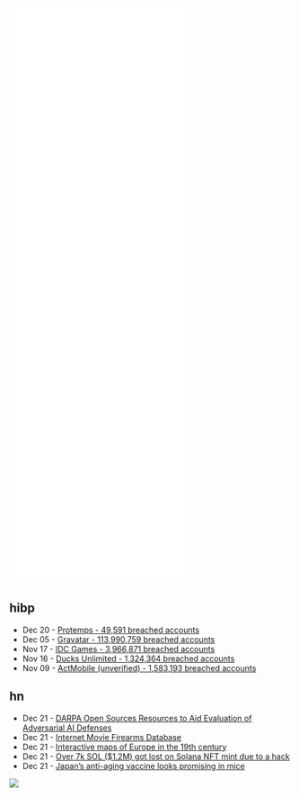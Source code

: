 ![Metrics](https://raw.githubusercontent.com/phixion/phixion/master/metrics.svg)

## hibp

<!--
for https://github.com/phixion/phixion/blob/main/.github/workflows/feeds.yml
-->
<!--START_SECTION:haveibeenpwnd-->
- Dec 20 - [Protemps - 49,591 breached accounts](https://haveibeenpwned.com/PwnedWebsites#Protemps)
- Dec 05 - [Gravatar - 113,990,759 breached accounts](https://haveibeenpwned.com/PwnedWebsites#Gravatar)
- Nov 17 - [IDC Games - 3,966,871 breached accounts](https://haveibeenpwned.com/PwnedWebsites#IDCGames)
- Nov 16 - [Ducks Unlimited - 1,324,364 breached accounts](https://haveibeenpwned.com/PwnedWebsites#DucksUnlimited)
- Nov 09 - [ActMobile (unverified) - 1,583,193 breached accounts](https://haveibeenpwned.com/PwnedWebsites#ActMobile)
<!--END_SECTION:haveibeenpwnd-->

## hn

<!--
for https://github.com/phixion/phixion/blob/main/.github/workflows/feeds.yml
-->
<!--START_SECTION:hn-->
- Dec 21 - [DARPA Open Sources Resources to Aid Evaluation of Adversarial AI Defenses](https://www.darpa.mil/news-events/2021-12-21)
- Dec 21 - [Internet Movie Firearms Database](http://www.imfdb.org/wiki/Main_Page)
- Dec 21 - [Interactive maps of Europe in the 19th century](https://maps.arcanum.com/en/map/europe-19century-secondsurvey/)
- Dec 21 - [Over 7k SOL ($1.2M) got lost on Solana NFT mint due to a hack](https://blog.vanila.io/over-7-000-sol-1-2-946215a9ee0e?gi=9e0ce560928d)
- Dec 21 - [Japan’s anti-aging vaccine looks promising in mice](https://vstories.medium.com/japans-anti-aging-vaccine-looks-promising-2d9b5e48ce56)
<!--END_SECTION:hn-->

<!--
for https://yhype.me
-->
![](https://hit.yhype.me/github/profile?user_id=13013670)
